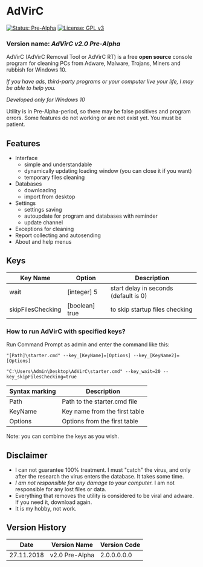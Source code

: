 # AdVirC

[![Status: Pre-Alpha](https://img.shields.io/badge/Status-Pre--Alpha-black.svg?style=for-the-badge)](#)
[![License: GPL v3](https://img.shields.io/badge/License-GPL%20v3-black.svg?style=for-the-badge)](https://www.gnu.org/licenses/gpl-3.0)

<!--
[![Status: Alpha](https://img.shields.io/badge/Status-Alpha-red.svg?style=for-the-badge)](#)
[![Status: Beta](https://img.shields.io/badge/Status-Beta-orange.svg?style=for-the-badge)](#)
[![Status: Pre-Release](https://img.shields.io/badge/Status-Pre--Release-yellow.svg?style=for-the-badge)](#)
[![Status: Release](https://img.shields.io/badge/Status-Release-green.svg?style=for-the-badge)](#)

[![Latest Release](https://img.shields.io/badge/Latest-Release-blue.svg?style=for-the-badge)](https://github.com/MikronT/AdVirC/releases/latest)
-->

### Version name: *AdVirC v2.0 Pre-Alpha*

AdVirC (AdVirC Removal Tool or AdVirC RT) is a free **open source** console program for cleaning PCs from Adware, Malware, Trojans, Miners and rubbish for Windows 10.

*If you have ads, third-party programs or your computer live your life, I may be able to help you.*

*Developed only for Windows 10*

Utility is in Pre-Alpha-period, so there may be false positives and program errors. Some features do not working or are not exist yet. You must be patient.



## Features
- Interface
  - simple and understandable
  - dynamically updating loading window (you can close it if you want)
  - temporary files cleaning
- Databases
  - downloading
  - import from desktop
- Settings
  - settings saving
  - autoupdate for program and databases with reminder
  - update channel
- Exceptions for cleaning
- Report collecting and autosending
- About and help menus



## Keys
| Key Name          | Option         | Description                           |
|-------------------|----------------|---------------------------------------|
| wait              | [integer] 5    | start delay in seconds (default is 0) |
| skipFilesChecking | [boolean] true | to skip startup files checking        |

### How to run AdVirC with specified keys?
Run Command Prompt as admin and enter the command like this:

```
"[Path]\starter.cmd" --key_[KeyName]=[Options] --key_[KeyName2]=[Options]

"C:\Users\Admin\Desktop\AdVirC\starter.cmd" --key_wait=20 --key_skipFilesChecking=true
```

| Syntax marking | Description                   |
|----------------|-------------------------------|
| Path           | Path to the starter.cmd file  |
| KeyName        | Key name from the first table |
| Options        | Options from the first table  |

<!--
| ...            | Other keys and options        |
-->

Note: you can combine the keys as you wish.



## Disclaimer
- I can not guarantee 100% treatment. I must "catch" the virus, and only after the research the virus enters the database. It takes some time.
- *I am not responsible for any damage to your computer.* I am not responsible for any lost files or data.
- Everything that removes the utility is considered to be viral and adware. If you need it, download again.
- It is my hobby, not work.



## Version History
| Date       | Version Name   | Version Code    |
|------------|----------------|-----------------|
| 27.11.2018 | v2.0 Pre-Alpha | 2.0.0.0.0.0     |

<!--
AdVirC v2.0 Alpha 1                2.0.0.1.1.0
AdVirC v2.0 Alpha 2                2.0.0.1.2.0
AdVirC v2.0 Beta 1                 2.0.0.2.1.0
AdVirC v2.0 Pre-Release 1          2.0.0.3.1.0
AdVirC v2.0 Release                2.0.0.4.0.0

AdVirC v2.1 Beta 1                 2.1.0.2.1.0
AdVirC v2.1 Beta 1 Nightly 001     2.1.0.2.1.0.001
AdVirC v2.1 Release                2.1.0.4.0.0
-->